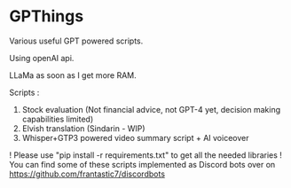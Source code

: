# GPThings

Various useful GPT powered scripts.

Using openAI api.  

LLaMa as soon as I get more RAM.

Scripts :

1. Stock evaluation (Not financial advice, not GPT-4 yet, decision making capabilities limited)
2. Elvish translation (Sindarin - WIP)
3. Whisper+GTP3 powered video summary script + AI voiceover
  
! Please use "pip install -r requirements.txt" to get all the needed libraries !    
You can find some of these scripts implemented as Discord bots over on https://github.com/frantastic7/discordbots
